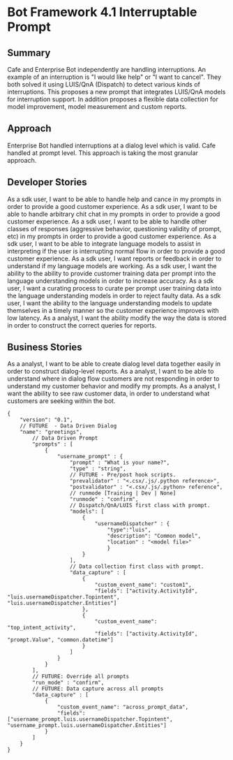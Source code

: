 # Bot Framework 4.1 Interruptable Prompt


## Summary
Cafe and Enterprise Bot  independently are handling interruptions.  An example of an interruption is "I would like help" or "I want to cancel".  They both solved it using LUIS/QnA (Dispatch) to detect various kinds of interruptions.  This proposes a new prompt that integrates LUIS/QnA models for interruption support.  In addition proposes a flexible data collection for model improvement, model measurement and custom  reports.

## Approach
Enterprise Bot handled interruptions at a dialog level which is valid.  Cafe handled at prompt level.  This approach is taking the most granular approach.

## Developer Stories
As a sdk user, I want to be able to handle help and cance  in my prompts in order to provide a good customer experience.
As a sdk user, I want to be able to handle arbitrary chit chat in my prompts in order to provide a good customer experience.
As a sdk user, I want to be able to handle other classes of responses (aggressive behavior, questioning validity of prompt, etc) in my prompts in order to provide a good customer experience.
As a sdk user, I want to be able to integrate language models to assist in interpreting if the user is interrupting normal flow  in order to provide a good customer experience.
As a sdk user, I want reports or feedback in order to understand if my language models are working.
As a sdk user, I want the ability to the ability to  provide customer training data per prompt into the language understanding models  in order to increase accuracy. 
As a sdk user, I want a curating process to curate per prompt user training data into the language understanding models in order to reject faulty data.
As a sdk user, I want the ability to the language understanding models to update themselves in a timely manner so the customer experience improves with low latency.
As a analyst, I want the ability modify the way the data is stored in order to construct the correct queries for reports.

## Business Stories
As a analyst, I want to be able to create dialog level data together easily in order to construct dialog-level reports.
As a analyst, I want to be able to understand where in dialog flow customers are not responding in order to understand my customer behavior and modify my prompts.
As a analyst, I want the ability to see raw customer data, in order to understand what customers are seeking within the bot.


```json5
{
    "version": "0.1",
    // FUTURE  - Data Driven Dialog
    "name": "greetings",
        // Data Driven Prompt
        "prompts" : [
            {
                "username_prompt" : {
                    "prompt" : "What is your name?",
                    "type" : "string",
                    // FUTURE - Pre/post hook scripts.
                    "prevalidator" : "<.csx/.js/.python reference>",
                    "postvalidator" : "<.csx/.js/.python> reference",
                    // runmode [Training | Dev | None]
                    "runmode" : "confirm",
                    // Dispatch/QnA/LUIS first class with prompt.
                    "models": [
                        {
                            "usernameDispatcher" : {
                                "type":"luis",
                                "description": "Common model",
                                "location" : "<model file>"
                                }
                        }
                    ],
                    // Data collection first class with prompt.
                    "data_capture" : [
                        {
                            "custom_event_name": "custom1",
                            "fields": ["activity.ActivityId", "luis.usernameDispatcher.Topintent", "luis.usernameDispatcher.Entities"]
                        },
                        { 
                            "custom_event_name": "top_intent_activity",
                            "fields": ["activity.ActivityId", "prompt.Value", "common.datetime"]
                        }
                    ]
                }
            }
        ],
        // FUTURE: Override all prompts
        "run_mode" : "confirm",
        // FUTURE: Data capture across all prompts
        "data_capture" : [
            {
                "custom_event_name": "across_prompt_data",
                "fields": ["username_prompt.luis.usernameDispatcher.Topintent", "username_prompt.luis.usernameDispatcher.Entities"]
            }
        ]
    }
}
```
